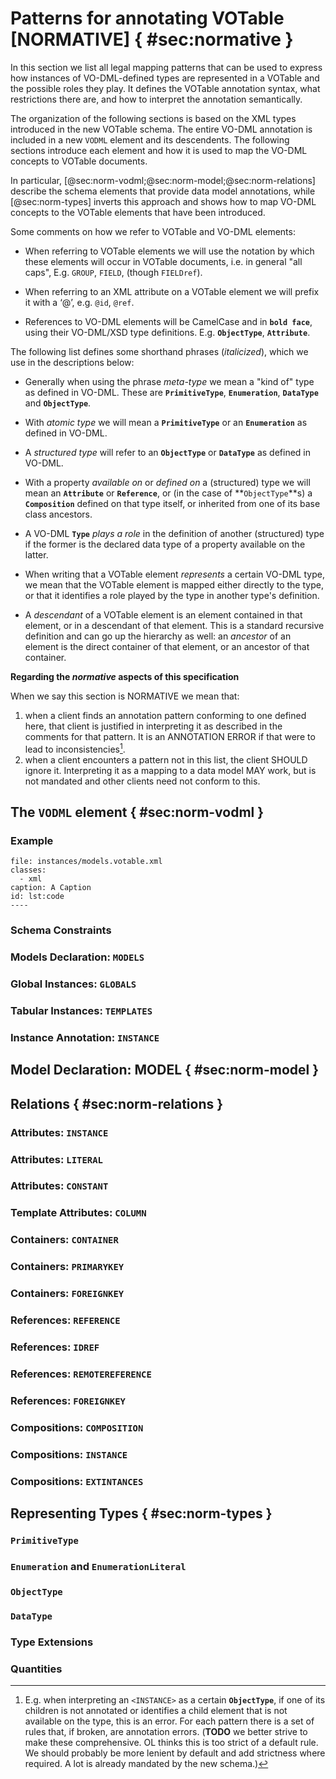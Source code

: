 Patterns for annotating VOTable [NORMATIVE] { #sec:normative }
===========================================

In this section we list all legal mapping patterns that can be used to
express how instances of VO-DML-defined types are represented in a
VOTable and the possible roles they play. It defines the VOTable
annotation syntax, what restrictions there are, and how to interpret the
annotation semantically.

The organization of the following sections is based on the XML types introduced
in the new VOTable schema. The entire VO-DML annotation is included in a new `VODML`
element and its descendents. The following sections introduce each element and how
it is used to map the VO-DML concepts to VOTable documents.

In particular, [@sec:norm-vodml;@sec:norm-model;@sec:norm-relations] describe
the schema elements that provide data model annotations, while [@sec:norm-types] inverts
this approach and shows how to map VO-DML concepts to the VOTable elements that have been
introduced.

Some comments on how we refer to VOTable and VO-DML elements:

-   When referring to VOTable elements we will use the notation by which
    these elements will occur in VOTable documents, i.e. in general "all
    caps", E.g. `GROUP`, `FIELD`, (though `FIELDref`).

-   When referring to an XML attribute on a VOTable element we will
    prefix it with a ‘@’, e.g. `@id`, `@ref`.

-   References to VO-DML elements will be CamelCase and in **`bold face`**,
    using their VO-DML/XSD type definitions. E.g. **`ObjectType`**, **`Attribute`**.

The following list defines some shorthand phrases (*italicized*), which we
use in the descriptions below:

-   Generally when using the phrase *meta-type* we mean a "kind of" type
    as defined in VO-DML. These are **`PrimitiveType`**, **`Enumeration`**,
    **`DataType`** and **`ObjectType`**.

-   With *atomic type* we will mean a **`PrimitiveType`** or an
    **`Enumeration`** as defined in VO-DML.

-   A *structured type* will refer to an **`ObjectType`** or **`DataType`**
    as defined in VO-DML.

-   With a property *available on* or *defined on* a (structured) type
    we will mean an **`Attribute`** or **`Reference`**, or (in the case
    of **`ObjectType`**s) a **`Composition`** defined on that type itself, or
    inherited from one of its base class ancestors.

-   A VO-DML **`Type`**  *plays a role* in the definition of
    another (structured) type if the former is the declared data type of
    a property available on the latter.

-   When writing that a VOTable element *represents* a certain VO-DML
    type, we mean that the VOTable element is mapped either directly to the
    type, or that it identifies a role played by the type in another type's
    definition.

-   A *descendant* of a VOTable element is an element contained in that
    element, or in a descendant of that element. This is a standard
    recursive definition and can go up the hierarchy as well: an
    *ancestor* of an element is the direct container of that element, or
    an ancestor of that container.

**Regarding the *normative* aspects of this specification**

When we say this section is NORMATIVE we mean that:

  1. when a client finds an annotation pattern conforming to one defined
     here, that client is justified in interpreting it as described in
     the comments for that pattern. It is an ANNOTATION ERROR if that
     were to lead to inconsistencies[^15].
  1. when a client encounters a pattern not in this list, the client
     SHOULD ignore it. Interpreting it as a mapping to a data model MAY
     work, but is not mandated and other clients need not conform
     to this.

[^15]: E.g. when interpreting an `<INSTANCE>` as a certain **`ObjectType`**, if one of
 its children is not annotated or identifies a child element that is
 not available on the type, this is an error. For each pattern there
 is a set of rules that, if broken, are annotation errors. (**TODO** we
 better strive to make these comprehensive. OL thinks this is too strict of a default rule.
 We should probably be more lenient by default and add strictness where required.
 A lot is already mandated by the new schema.)

The `VODML` element { #sec:norm-vodml }
-------------------

### Example ###

~~~~ include
file: instances/models.votable.xml
classes:
  - xml
caption: A Caption
id: lst:code
----
~~~~

### Schema Constraints ###

### Models Declaration: `MODELS` ###

### Global Instances: `GLOBALS` ###

### Tabular Instances: `TEMPLATES` ###

### Instance Annotation: `INSTANCE` ###

Model Declaration: MODEL { #sec:norm-model }
--------------------------

Relations { #sec:norm-relations }
---------

### Attributes: `INSTANCE` ###

### Attributes: `LITERAL` ###

### Attributes: `CONSTANT` ###

### Template Attributes: `COLUMN` ###

### Containers: `CONTAINER` ###

### Containers: `PRIMARYKEY` ###

### Containers: `FOREIGNKEY` ###

### References: `REFERENCE` ###

### References: `IDREF` ###

### References: `REMOTEREFERENCE` ###

### References: `FOREIGNKEY` ###

### Compositions: `COMPOSITION` ###

### Compositions: `INSTANCE` ###

### Compositions: `EXTINTANCES` ###

Representing Types { #sec:norm-types }
------------------

### **`PrimitiveType`** ###

### **`Enumeration`** and **`EnumerationLiteral`** ###

### **`ObjectType`** ###

### **`DataType`** ###

### Type Extensions ###

### Quantities ###
